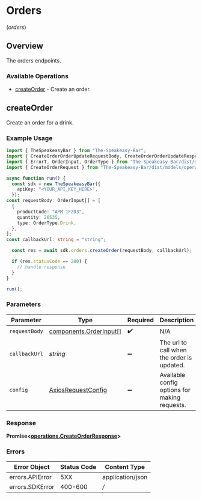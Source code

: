 # Orders
(*orders*)

## Overview

The orders endpoints.

### Available Operations

* [createOrder](#createorder) - Create an order.

## createOrder

Create an order for a drink.

### Example Usage

```typescript
import { TheSpeakeasyBar } from "The-Speakeasy-Bar";
import { CreateOrderOrderUpdateRequestBody, CreateOrderOrderUpdateResponse } from "The-Speakeasy-Bar/dist/models/callbacks";
import { ErrorT, OrderInput, OrderType } from "The-Speakeasy-Bar/dist/models/components";
import { CreateOrderRequest } from "The-Speakeasy-Bar/dist/models/operations";

async function run() {
  const sdk = new TheSpeakeasyBar({
    apiKey: "<YOUR_API_KEY_HERE>",
  });
const requestBody: OrderInput[] = [
  {
    productCode: "APM-1F2D3",
    quantity: 26535,
    type: OrderType.Drink,
  },
];
const callbackUrl: string = "string";

  const res = await sdk.orders.createOrder(requestBody, callbackUrl);

  if (res.statusCode == 200) {
    // handle response
  }
}

run();
```

### Parameters

| Parameter                                                        | Type                                                             | Required                                                         | Description                                                      |
| ---------------------------------------------------------------- | ---------------------------------------------------------------- | ---------------------------------------------------------------- | ---------------------------------------------------------------- |
| `requestBody`                                                    | [components.OrderInput](../../models/components/orderinput.md)[] | :heavy_check_mark:                                               | N/A                                                              |
| `callbackUrl`                                                    | *string*                                                         | :heavy_minus_sign:                                               | The url to call when the order is updated.                       |
| `config`                                                         | [AxiosRequestConfig](https://axios-http.com/docs/req_config)     | :heavy_minus_sign:                                               | Available config options for making requests.                    |


### Response

**Promise<[operations.CreateOrderResponse](../../models/operations/createorderresponse.md)>**
### Errors

| Error Object     | Status Code      | Content Type     |
| ---------------- | ---------------- | ---------------- |
| errors.APIError  | 5XX              | application/json |
| errors.SDKError  | 400-600          | */*              |
